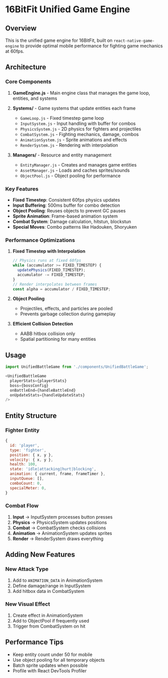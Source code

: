 # 16BitFit Unified Game Engine

## Overview

This is the unified game engine for 16BitFit, built on `react-native-game-engine` to provide optimal mobile performance for fighting game mechanics at 60fps.

## Architecture

### Core Components

1. **GameEngine.js** - Main engine class that manages the game loop, entities, and systems
2. **Systems/** - Game systems that update entities each frame
   - `GameLoop.js` - Fixed timestep game loop
   - `InputSystem.js` - Input handling with buffer for combos
   - `PhysicsSystem.js` - 2D physics for fighters and projectiles
   - `CombatSystem.js` - Fighting mechanics, damage, combos
   - `AnimationSystem.js` - Sprite animations and effects
   - `RenderSystem.js` - Rendering with interpolation

3. **Managers/** - Resource and entity management
   - `EntityManager.js` - Creates and manages game entities
   - `AssetManager.js` - Loads and caches sprites/sounds
   - `ObjectPool.js` - Object pooling for performance

### Key Features

- **Fixed Timestep**: Consistent 60fps physics updates
- **Input Buffering**: 500ms buffer for combo detection
- **Object Pooling**: Reuses objects to prevent GC pauses
- **Sprite Animation**: Frame-based animation system
- **Combat System**: Damage calculation, hitstun, blockstun
- **Special Moves**: Combo patterns like Hadouken, Shoryuken

### Performance Optimizations

1. **Fixed Timestep with Interpolation**
   ```javascript
   // Physics runs at fixed 60fps
   while (accumulator >= FIXED_TIMESTEP) {
     updatePhysics(FIXED_TIMESTEP);
     accumulator -= FIXED_TIMESTEP;
   }
   // Render interpolates between frames
   const alpha = accumulator / FIXED_TIMESTEP;
   ```

2. **Object Pooling**
   - Projectiles, effects, and particles are pooled
   - Prevents garbage collection during gameplay

3. **Efficient Collision Detection**
   - AABB hitbox collision only
   - Spatial partitioning for many entities

## Usage

```javascript
import UnifiedBattleGame from './components/UnifiedBattleGame';

<UnifiedBattleGame
  playerStats={playerStats}
  boss={bossConfig}
  onBattleEnd={handleBattleEnd}
  onUpdateStats={handleUpdateStats}
/>
```

## Entity Structure

### Fighter Entity
```javascript
{
  id: 'player',
  type: 'fighter',
  position: { x, y },
  velocity: { x, y },
  health: 100,
  state: 'idle|attacking|hurt|blocking',
  animation: { current, frame, frameTimer },
  inputQueue: [],
  comboCount: 0,
  specialMeter: 0,
}
```

### Combat Flow

1. **Input** → InputSystem processes button presses
2. **Physics** → PhysicsSystem updates positions
3. **Combat** → CombatSystem checks collisions
4. **Animation** → AnimationSystem updates sprites
5. **Render** → RenderSystem draws everything

## Adding New Features

### New Attack Type
1. Add to `ANIMATION_DATA` in AnimationSystem
2. Define damage/range in InputSystem
3. Add hitbox data in CombatSystem

### New Visual Effect
1. Create effect in AnimationSystem
2. Add to ObjectPool if frequently used
3. Trigger from CombatSystem on hit

## Performance Tips

- Keep entity count under 50 for mobile
- Use object pooling for all temporary objects
- Batch sprite updates when possible
- Profile with React DevTools Profiler